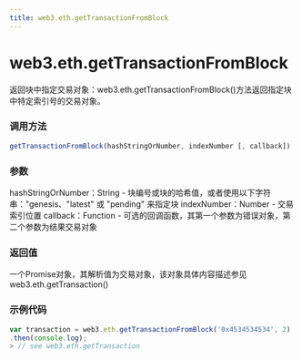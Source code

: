 ```yaml
---
title: web3.eth.getTransactionFromBlock
---
```


# web3.eth.getTransactionFromBlock

返回块中指定交易对象：web3.eth.getTransactionFromBlock()方法返回指定块中特定索引号的交易对象。

### 调用方法

```js
getTransactionFromBlock(hashStringOrNumber, indexNumber [, callback])
```

### 参数
hashStringOrNumber：String - 块编号或块的哈希值，或者使用以下字符串："genesis、"latest" 或 "pending" 来指定块
indexNumber：Number - 交易索引位置
callback：Function - 可选的回调函数，其第一个参数为错误对象，第二个参数为结果交易对象

### 返回值
一个Promise对象，其解析值为交易对象，该对象具体内容描述参见web3.eth.getTransaction()

### 示例代码
```js
var transaction = web3.eth.getTransactionFromBlock('0x4534534534', 2)
.then(console.log);
> // see web3.eth.getTransaction
```